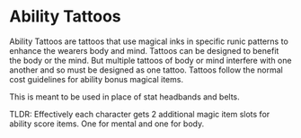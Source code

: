# Ability Tattoos
Ability Tattoos are tattoos that use magical inks in specific runic patterns to enhance the wearers body and mind. Tattoos can be designed to benefit the body or the mind. But multiple tattoos of body or mind interfere with one another and so must be designed as one tattoo. Tattoos follow the normal cost guidelines for ability bonus magical items.

This is meant to be used in place of stat headbands and belts.

TLDR: Effectively each character gets 2 additional magic item slots for ability score items. One for mental and one for body.
